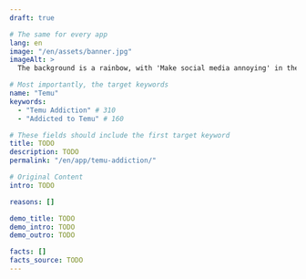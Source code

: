```yaml
---
draft: true

# The same for every app
lang: en
image: "/en/assets/banner.jpg"
imageAlt: >
  The background is a rainbow, with 'Make social media annoying' in the middle using the font Comic Sans, and a badly drawn cat in the top right corner. It references the internet meme 'graphic design is my passion'.

# Most importantly, the target keywords
name: "Temu"
keywords:
  - "Temu Addiction" # 310
  - "Addicted to Temu" # 160

# These fields should include the first target keyword
title: TODO
description: TODO
permalink: "/en/app/temu-addiction/"

# Original Content
intro: TODO

reasons: []

demo_title: TODO
demo_intro: TODO
demo_outro: TODO

facts: []
facts_source: TODO
---
```

